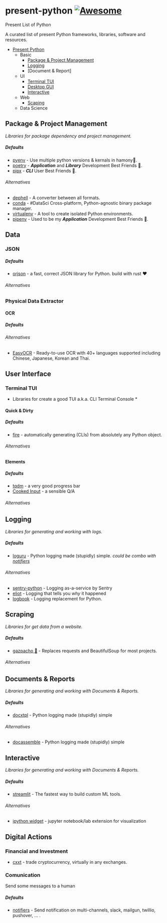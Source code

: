 # present-python [![Awesome](https://cdn.rawgit.com/sindresorhus/awesome/d7305f38d29fed78fa85652e3a63e154dd8e8829/media/badge.svg)](https://github.com/sindresorhus/awesome)

Present List of Python

A curated list of present Python frameworks, libraries, software and resources.

- [Present Python](#present-python)
    - Basic
        - [Package & Project Management](#Package-&-Project-Management)
        - [Logging](#Logging)
        - [Document & Report]
    - UI
        - [Terminal TUI](#Terminal-TUI)
        - [Desktop GUI](#Desktop-GUI)
        - [Interactive](#Interactive)
    - Web
        - [Scaping](#Scraping)
    - Data Science
    
        

## Package & Project Management

*Libraries for package dependency and project management.*

##### Defaults
* [pyenv](https://github.com/pyenv/pyenv) - Use multiple python versions & kernals in hamony🤝.
* [poetry](https://github.com/sdispater/poetry) - ***Application*** and ***Library*** Development Best Friends 👫.
* [pipx](https://github.com/pipxproject/pipx) - ***CLI*** User Best Friends 👫.

###### Alternatives
* [dephell](https://github.com/dephell/dephell) - A converter between all formats.
* [conda](https://github.com/conda/conda/) - #DataSci Cross-platform, Python-agnostic binary package manager.
* [virtualenv](https://github.com/pypa/virtualenv) - A tool to create isolated Python environments.
* [pipenv](https://github.com/pypa/pipenv) - Used to be my ***Application*** Development Best Friends 👫.

## Data

### JSON


##### Defaults
* [orjson](https://github.com/ijl/orjson) - a fast, correct JSON library for Python. build with rust ♥

###### Alternatives

### Physical Data Extractor

#### OCR
##### Defaults


###### Alternatives
* [EasyOCR](https://github.com/JaidedAI/EasyOCR) - Ready-to-use OCR with 40+ languages supported including Chinese, Japanese, Korean and Thai.

## User Interface

### Terminal TUI 

* Libraries for create a good TUI a.k.a. CLI Terminal Console * 

#### Quick & Dirty

##### Defaults
* [fire](https://github.com/google/python-fire) - automatically generating (CLIs) from absolutely any Python object.
###### Alternatives

#### Elements


##### Defaults
* [tqdm](https://github.com/tqdm/tqdm) - a very good progress bar
* [Cooked Input](https://cooked-input.readthedocs.io/en/latest/quick_start.html) - a sensible Q/A
###### Alternatives


## Logging

*Libraries for generating and working with logs.*

##### Defaults
* [loguru](https://github.com/Delgan/loguru) - Python logging made (stupidly) simple. *could be combo with [notifiers](#Comunication)*

###### Alternatives
* [sentry-python](https://github.com/getsentry/sentry-python) - Logging as-a-service by Sentry
* [eliot](https://github.com/itamarst/eliot) - Logging that tells you *why* it happened
* [logbook](https://github.com/getlogbook/logbook) - Logging replacement for Python.


## Scraping

*Libraries for get data from a website.*

##### Defaults
* [gazpacho 🥫](https://github.com/maxhumber/gazpacho) - Replaces requests and BeautifulSoup for most projects.

###### Alternatives

## Documents & Reports

*Libraries for generating and working with Documents & Reports.*

##### Defaults
* [docxtpl](https://github.com/elapouya/python-docx-template) - Python logging made (stupidly) simple


###### Alternatives
* [docassemble](https://docassemble.org/) - Python logging made (stupidly) simple



## Interactive

*Libraries for generating and working with Documents & Reports.*

##### Defaults
* [streamlit](https://streamlit.io/) - The fastest way to build custom ML tools.

###### Alternatives
* [ipython widget](https://ipywidgets.readthedocs.io/en/latest/) - jupyter notebook/lab extension for visualization

## Digital Actions

### Financial and Investment

* [cxxt](https://github.com/ccxt/ccxt) - trade cryptocurrency, virtually in any exchanges.


### Comunication
Send some messages to a human

##### Defaults
* [notifiers](https://github.com/liiight/notifiers) - Send notification on multi-channels, slack, mailgun, twillio, pushover, ... .


